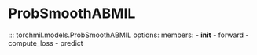 # ProbSmoothABMIL

::: torchmil.models.ProbSmoothABMIL
    options:
        members:
            - __init__
            - forward
            - compute_loss
            - predict
